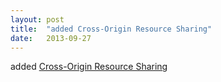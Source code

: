 ```yaml
---
layout: post
title:  "added Cross-Origin Resource Sharing"
date:   2013-09-27
---
```


added <a href="http://www.w3.org/TR/cors/">Cross-Origin Resource Sharing</a>

